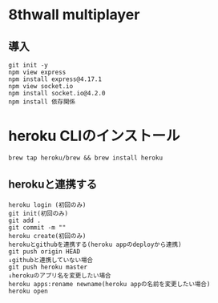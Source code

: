# 8thwall multiplayer

## 導入
```
git init -y
npm view express
npm install express@4.17.1 
npm view socket.io
npm install socket.io@4.2.0
npm install 依存関係
```

# heroku CLIのインストール
```
brew tap heroku/brew && brew install heroku
```

## herokuと連携する
```
heroku login (初回のみ)
git init(初回のみ)
git add .
git commit -m ""
heroku create(初回のみ)
herokuとgithubを連携する(heroku appのdeployから連携)
git push origin HEAD
↓githubと連携していない場合
git push heroku master
↓herokuのアプリ名を変更したい場合
heroku apps:rename newname(heroku appの名前を変更したい場合)
heroku open
```